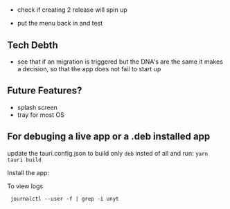 #

- check if creating 2 release will spin up

- put the menu back in and test

## Tech Debth

- see that if an migration is triggered but the DNA's are the same it makes a decision, so that the app does not fail to start up

## Future Features?

- splash screen
- tray for most OS

## For debuging a live app or a .deb installed app

update the tauri.config.json to build only `deb` insted of all
and run:
`yarn tauri build`

Install the app:

To view logs

```
 journalctl --user -f | grep -i unyt
```
